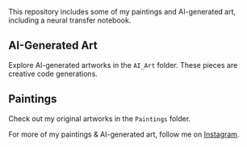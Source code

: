 
This repository includes some of my paintings and AI-generated art, including a neural transfer notebook.

## AI-Generated Art

Explore AI-generated artworks in the `AI_Art` folder. These pieces are creative code generations.

## Paintings

Check out my original artworks in the `Paintings` folder.


For more of my paintings & AI-generated art, follow me on [Instagram](https://www.instagram.com/kyramichel_art).


